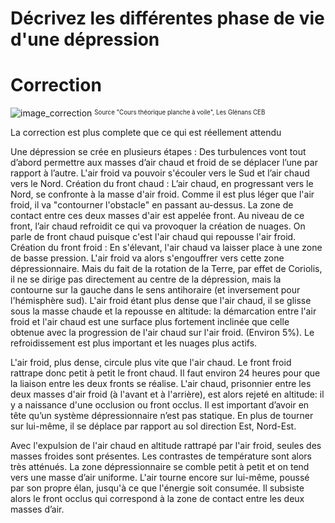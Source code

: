 ﻿# Décrivez les différentes phase de vie d'une dépression

# Correction

![image_correction](./images/perturbation.png)
<sup><sub>Source "Cours théorique planche à voile", Les Glénans CEB </sub></sup>

La correction est plus complete que ce qui est réellement attendu

Une dépression se crée en plusieurs étapes : 
Des turbulences vont tout d’abord permettre aux masses d’air chaud et froid de se déplacer l’une par rapport à l’autre. L'air froid va pouvoir s'écouler vers le Sud et l’air chaud vers le Nord.
Création du front chaud : L’air chaud, en progressant vers le Nord, se confronte à la masse d'air froid. Comme il est plus léger que l'air froid, il va "contourner l'obstacle" en passant au-dessus. La zone de contact entre ces deux masses d'air est appelée front. Au niveau de ce front, l’air chaud refroidit ce qui va provoquer la création de nuages. On parle de front chaud puisque c'est l'air chaud qui repousse l'air froid. 
Création du front froid : En s'élevant, l'air chaud va laisser place à une zone de basse pression. L'air froid va alors s'engouffrer vers cette zone dépressionnaire. Mais du fait de la rotation de la Terre, par effet de Coriolis, il ne se dirige pas directement au centre de la dépression, mais la contourne sur la gauche dans le sens antihoraire (et inversement pour l'hémisphère sud). L'air froid étant plus dense que l'air chaud, il se glisse sous la masse chaude et la repousse en altitude: la démarcation entre l'air froid et l'air chaud est une surface plus fortement inclinée que celle obtenue avec la progression de l'air chaud sur l'air froid. (Environ 5%). Le refroidissement est plus important et les nuages plus actifs.

L'air froid, plus dense, circule plus vite que l'air chaud. Le front froid rattrape donc petit à petit le front chaud. Il faut environ 24 heures pour que la liaison entre les deux fronts se réalise. L'air chaud, prisonnier entre les deux masses d'air froid (à l'avant et à l'arrière), est alors rejeté en altitude: il y a naissance d'une occlusion ou front occlus.
Il est important d’avoir en tête qu’un système dépressionnaire n’est pas statique. En plus de tourner sur lui-même, il se déplace par rapport au sol direction Est, Nord-Est.


Avec l'expulsion de l'air chaud en altitude rattrapé par l'air froid, seules des masses froides sont présentes. Les contrastes de température sont alors très atténués. La zone dépressionnaire se comble petit à petit et on tend vers une masse d’air uniforme. L'air tourne encore sur lui-même, poussé par son propre élan, jusqu'à ce que l'énergie soit consumée. Il subsiste alors le front occlus qui correspond à la zone de contact entre les deux masses d’air.